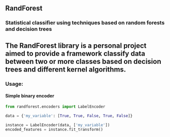 ## RandForest
### Statistical classifier using techniques based on random forests and decision trees

The **RandForest** library is a personal project aimed to provide a framework classify data between two or more classes
based on decision trees and different kernel algorithms.
---
### Usage:
#### Simple binary encoder
```python
from randforest.encoders import LabelEncoder

data = {'my_variable': [True, True, False, True, False]}

instance = LabelEncoder(data, ['my_variable'])
encoded_features = instance.fit_transform()
```


